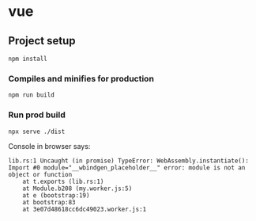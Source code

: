 # vue

## Project setup
```
npm install
```

### Compiles and minifies for production
```
npm run build
```

### Run prod build
```
npx serve ./dist
```

Console in browser says:
```
lib.rs:1 Uncaught (in promise) TypeError: WebAssembly.instantiate(): Import #0 module="__wbindgen_placeholder__" error: module is not an object or function
    at t.exports (lib.rs:1)
    at Module.b208 (my.worker.js:5)
    at e (bootstrap:19)
    at bootstrap:83
    at 3e07d48618cc6dc49023.worker.js:1
```
